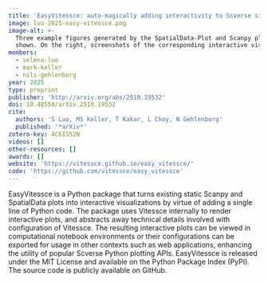 ```yaml
---
title: 'EasyVitessce: auto-magically adding interactivity to Scverse single-cell and spatial biology plots'
image: luo-2025-easy-vitessce.png
image-alt: >-
  Three example figures generated by the SpatialData-Plot and Scanpy plotting APIs. On the left, the static figures are
  shown. On the right, screenshots of the corresponding interactive visualizations are shown.
members:
  - selena-luo
  - mark-keller
  - nils-gehlenborg
year: 2025
type: preprint
publisher: 'http://arxiv.org/abs/2510.19532'
doi: 10.48550/arXiv.2510.19532
cite:
  authors: 'S Luo, MS Keller, T Kakar, L Choy, N Gehlenborg'
  published: '*arXiv*'
zotero-key: 4C6IS52N
videos: []
other-resources: []
awards: []
website: 'https://vitessce.github.io/easy_vitessce/'
code: 'https://github.com/vitessce/easy_vitessce'
---
```

EasyVitessce is a Python package that turns existing static Scanpy and SpatialData plots into interactive visualizations by virtue of adding a single line of Python code. The package uses Vitessce internally to render interactive plots, and abstracts away technical details involved with configuration of Vitessce. The resulting interactive plots can be viewed in computational notebook environments or their configurations can be exported for usage in other contexts such as web applications, enhancing the utility of popular Scverse Python plotting APIs. EasyVitessce is released under the MIT License and available on the Python Package Index (PyPI). The source code is publicly available on GitHub.
